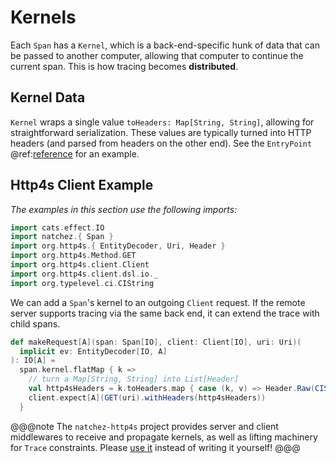 # Kernels

Each `Span` has a `Kernel`, which is a back-end-specific hunk of data that can be passed to another computer, allowing that computer to continue the current span. This is how tracing becomes **distributed**.

## Kernel Data

`Kernel` wraps a single value `toHeaders: Map[String, String]`, allowing for straightforward serialization. These values are typically turned into HTTP headers (and parsed from headers on the other end). See the `EntryPoint` @ref:[reference](entrypoints.md) for an example.

## Http4s Client Example

_The examples in this section use the following imports:_
```scala mdoc:reset
import cats.effect.IO
import natchez.{ Span }
import org.http4s.{ EntityDecoder, Uri, Header }
import org.http4s.Method.GET
import org.http4s.client.Client
import org.http4s.client.dsl.io._
import org.typelevel.ci.CIString
```

We can add a `Span`'s kernel to an outgoing `Client` request. If the remote server supports tracing via the same back end, it can extend the trace with child spans.

```scala mdoc
def makeRequest[A](span: Span[IO], client: Client[IO], uri: Uri)(
  implicit ev: EntityDecoder[IO, A]
): IO[A] =
  span.kernel.flatMap { k =>
    // turn a Map[String, String] into List[Header]
    val http4sHeaders = k.toHeaders.map { case (k, v) => Header.Raw(CIString(k), v) } .toSeq
    client.expect[A](GET(uri).withHeaders(http4sHeaders))
  }
```

@@@note
The `natchez-http4s` project provides server and client middlewares to receive and propagate kernels, as well as lifting machinery for `Trace` constraints. Please [use it](https://github.com/tpolecat/natchez-http4s) instead of writing it yourself!
@@@
